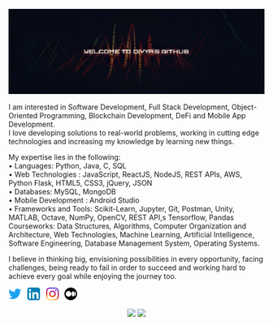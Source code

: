 

<a href=""><img width="" height="" src="/res/aesx.jpg"></a>

I am interested in Software Development, Full Stack Development, Object-Oriented Programming, Blockchain Development, DeFi and Mobile App Development. <br>
I love developing solutions to real-world problems, working in cutting edge technologies and increasing my knowledge by learning new things.

My expertise lies in the following: <br>
• Languages: Python, Java, C, SQL <br>
• Web Technologies : JavaScript, ReactJS, NodeJS, REST APIs, AWS, Python Flask, HTML5, CSS3, jQuery, JSON <br>
• Databases: MySQL, MongoDB <br>
• Mobile Development : Android Studio <br>
• Frameworks and Tools: Scikit-Learn, Jupyter, Git, Postman, Unity, MATLAB, Octave, NumPy, OpenCV, REST API,s Tensorflow, Pandas <br>
Courseworks: Data Structures, Algorithms, Computer Organization and Architecture, Web Technologies, Machine Learning, Artificial Intelligence, Software Engineering, Database Management System, Operating Systems. <br>

I believe in thinking big, envisioning possibilities in every opportunity, facing challenges, being ready to fail in order to succeed and working hard to achieve every goal while enjoying the journey too.

<p>
  <a href="https://twitter.com/dee013_"><img width="25" height="25" src="/res/twitter.svg"></a>
  &nbsp;
  <a href="https://www.linkedin.com/in/divya-lalwani-"><img width="25" height="25" src="/res/linkedin.svg"></a>
  &nbsp;
  <a href="https://www.instagram.com/divya_013/"><img width="25" height="25" src="/res/instagram.svg"></a>
  &nbsp;
  <a href="https://medium.com/@divyalalwani1310"><img width="25" height="25" src="/res/medium.svg"></a>
   &nbsp;
  

</p>

<p align="center">
  <img width="48%" src="https://github-readme-stats.vercel.app/api?username=divyalalwani&show_icons=true&theme=tokyonight" />
  <img width="48%" src="https://github-readme-streak-stats.herokuapp.com/?user=divyalalwani&theme=tokyonight" />
</p>
